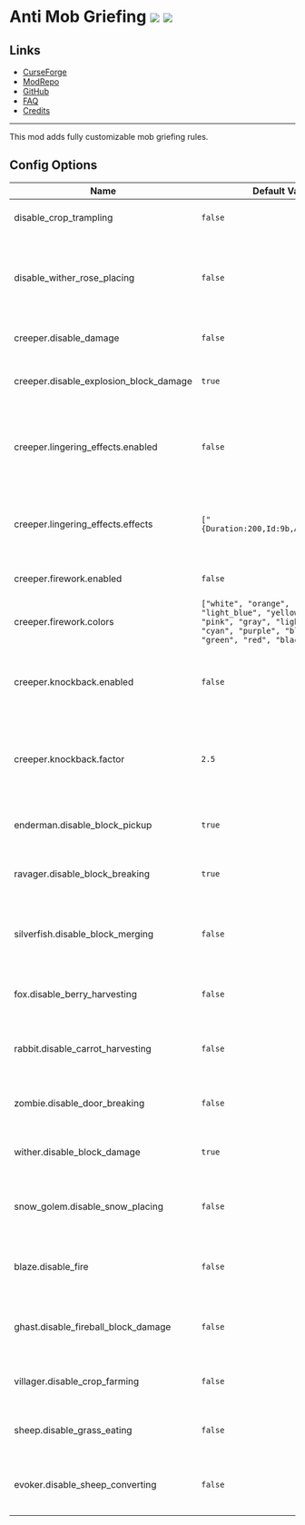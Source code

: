 # Anti Mob Griefing ![](http://cf.way2muchnoise.eu/full_449140_downloads.svg) ![](http://cf.way2muchnoise.eu/versions/449140.svg)

## Links
- [CurseForge](https://www.curseforge.com/minecraft/mc-mods/anti-mob-griefing)
- [ModRepo](https://modrepo.de/minecraft/antimobgriefing/overview)
- [GitHub](https://github.com/henkelmax/anti-mob-griefing)
- [FAQ](https://modrepo.de/minecraft/antimobgriefing/faq)
- [Credits](https://modrepo.de/minecraft/antimobgriefing/credits)

---

This mod adds fully customizable mob griefing rules.

## Config Options

Name | Default Value | Description
--- | --- | ---
disable_crop_trampling | `false` | Disable crop trampling
disable_wither_rose_placing | `false` | Disable placing a Wither Rose when a mob dies from a wither
creeper.disable_damage | `false` | Disable Creeper damage
creeper.disable_explosion_block_damage | `true` | Disable Creeper block griefing
creeper.lingering_effects.enabled | `false` | If creepers should spawn a lingering effect cloud upon exploding
creeper.lingering_effects.effects | `["{Duration:200,Id:9b,Amplifier:1b}"]` | The potion effects that the creeper spawns upon exploding
creeper.firework.enabled | `false` | Disable crop trampling
creeper.firework.colors | `["white", "orange", "magenta", "light_blue", "yellow", "lime", "pink", "gray", "light_gray", "cyan", "purple", "blue", "brown", "green", "red", "black"]` | The colors that the firework contains
creeper.knockback.enabled | `false` | If players should be knocked back when a Creeper explodes
creeper.knockback.factor | `2.5` | The amount of speed applied to the player when knocked back
enderman.disable_block_pickup | `true` | Disable Endermen picking up blocks
ravager.disable_block_breaking | `true` | Disable Ravager breaking blocks
silverfish.disable_block_merging | `false` | Disable Silverfishes getting into blocks and destroying blocks
fox.disable_berry_harvesting | `false` | Disable Foxes harvesting berries
rabbit.disable_carrot_harvesting | `false` | Disable Rabbits breaking carrot crops
zombie.disable_door_breaking | `false` | Disable Zombies breaking doors
wither.disable_block_damage | `true` | Disable Withers breaking blocks
snow_golem.disable_snow_placing | `false` | Disable Snow Golems placing snow layers
blaze.disable_fire | `false` | Disable Blazes creating fire with fireballs
ghast.disable_fireball_block_damage | `false` | Disable Ghast fireball block damage
villager.disable_crop_farming | `false` | Disable Villager crop farming
sheep.disable_grass_eating | `false` | Disable Sheep grass eating
evoker.disable_sheep_converting | `false` | Disable Evoker Sheep color converting

